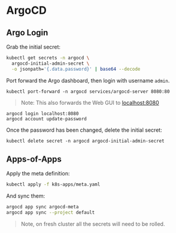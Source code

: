 # ArgoCD

## Argo Login

Grab the initial secret:

```bash
kubectl get secrets -n argocd \
  argocd-initial-admin-secret \
  -o jsonpath='{.data.password}' | base64 --decode 
```

Port forward the Argo dashboard, then login with username `admin`.

```
kubectl port-forward -n argocd services/argocd-server 8080:80
```

> Note: This also forwards the Web GUI to [localhost:8080](http://localhost:8080)

```
argocd login localhost:8080
argocd account update-password
```

Once the password has been changed, delete the initial secret:

```
kubectl delete secret -n argocd argocd-initial-admin-secret
```

## Apps-of-Apps

Apply the meta definition:

```bash
kubectl apply -f k8s-apps/meta.yaml
```

And sync them:

```bash
argocd app sync argocd-meta
argocd app sync --project default
```

> Note, on fresh cluster all the secrets will need to be rolled. 
